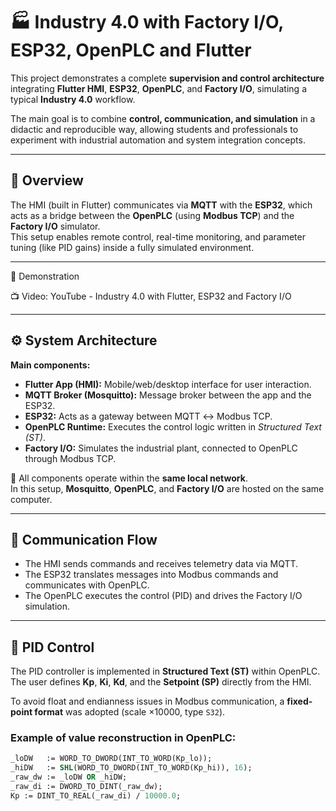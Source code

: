 # 🏭 Industry 4.0 with Factory I/O, ESP32, OpenPLC and Flutter

This project demonstrates a complete **supervision and control architecture** integrating **Flutter HMI**, **ESP32**, **OpenPLC**, and **Factory I/O**, simulating a typical **Industry 4.0** workflow.  

The main goal is to combine **control, communication, and simulation** in a didactic and reproducible way, allowing students and professionals to experiment with industrial automation and system integration concepts.

---

## 🚀 Overview

The HMI (built in Flutter) communicates via **MQTT** with the **ESP32**, which acts as a bridge between the **OpenPLC** (using **Modbus TCP**) and the **Factory I/O** simulator.  
This setup enables remote control, real-time monitoring, and parameter tuning (like PID gains) inside a fully simulated environment.

---

🎥 Demonstration

📺 Video: YouTube - Industry 4.0 with Flutter, ESP32 and Factory I/O

---

## ⚙️ System Architecture

**Main components:**
- **Flutter App (HMI):** Mobile/web/desktop interface for user interaction.  
- **MQTT Broker (Mosquitto):** Message broker between the app and the ESP32.  
- **ESP32:** Acts as a gateway between MQTT ↔ Modbus TCP.  
- **OpenPLC Runtime:** Executes the control logic written in *Structured Text (ST)*.  
- **Factory I/O:** Simulates the industrial plant, connected to OpenPLC through Modbus TCP.

📡 All components operate within the **same local network**.  
In this setup, **Mosquitto**, **OpenPLC**, and **Factory I/O** are hosted on the same computer.

---

## 🧩 Communication Flow


- The HMI sends commands and receives telemetry data via MQTT.  
- The ESP32 translates messages into Modbus commands and communicates with OpenPLC.  
- The OpenPLC executes the control (PID) and drives the Factory I/O simulation.

---

## 🧠 PID Control

The PID controller is implemented in **Structured Text (ST)** within OpenPLC.  
The user defines **Kp**, **Ki**, **Kd**, and the **Setpoint (SP)** directly from the HMI.  

To avoid float and endianness issues in Modbus communication, a **fixed-point format** was adopted (scale ×10000, type `S32`).

### Example of value reconstruction in OpenPLC:
```pascal
_loDW   := WORD_TO_DWORD(INT_TO_WORD(Kp_lo));
_hiDW   := SHL(WORD_TO_DWORD(INT_TO_WORD(Kp_hi)), 16);
_raw_dw := _loDW OR _hiDW;
_raw_di := DWORD_TO_DINT(_raw_dw);
Kp := DINT_TO_REAL(_raw_di) / 10000.0;

